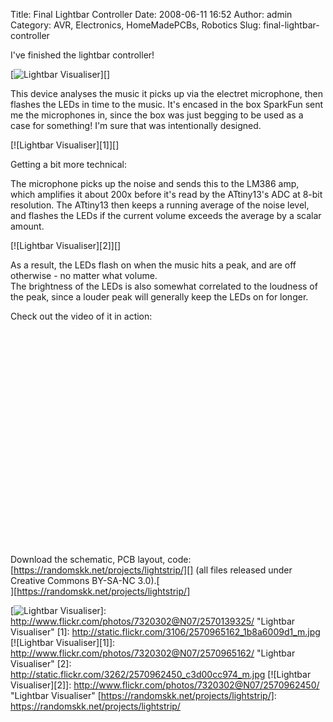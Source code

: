 Title: Final Lightbar Controller
Date: 2008-06-11 16:52
Author: admin
Category: AVR, Electronics, HomeMadePCBs, Robotics
Slug: final-lightbar-controller

I've finished the lightbar controller!

[![Lightbar Visualiser][]][]

This device analyses the music it picks up via the electret microphone,
then flashes the LEDs in time to the music. It's encased in the box
SparkFun sent me the microphones in, since the box was just begging to
be used as a case for something! I'm sure that was intentionally
designed.

[![Lightbar Visualiser][1]][]

Getting a bit more technical:

The microphone picks up the noise and sends this to the LM386 amp, which
amplifies it about 200x before it's read by the ATtiny13's ADC at 8-bit
resolution. The ATtiny13 then keeps a running average of the noise
level, and flashes the LEDs if the current volume exceeds the average by
a scalar amount.

[![Lightbar Visualiser][2]][]

As a result, the LEDs flash on when the music hits a peak, and are off
otherwise - no matter what volume.  
The brightness of the LEDs is also somewhat correlated to the loudness
of the peak, since a louder peak will generally keep the LEDs on for
longer.

Check out the video of it in action:

<object classid="clsid:d27cdb6e-ae6d-11cf-96b8-444553540000" width="425" height="344" codebase="http://download.macromedia.com/pub/shockwave/cabs/flash/swflash.cab#version=6,0,40,0"><param name="src" value="http://www.youtube.com/v/6ihIaNN9UBY&amp;hl=en"></param><embed type="application/x-shockwave-flash" width="425" height="344" src="http://www.youtube.com/v/6ihIaNN9UBY&amp;hl=en"></embed></object>

Download the schematic, PCB layout, code:  
[https://randomskk.net/projects/lightstrip/][] (all files released
under Creative Commons BY-SA-NC 3.0).[  
][https://randomskk.net/projects/lightstrip/]

  [Lightbar Visualiser]: http://static.flickr.com/3041/2570139325_288bd6e6ef_m.jpg
  [![Lightbar Visualiser][]]: http://www.flickr.com/photos/7320302@N07/2570139325/
    "Lightbar Visualiser"
  [1]: http://static.flickr.com/3106/2570965162_1b8a6009d1_m.jpg
  [![Lightbar Visualiser][1]]: http://www.flickr.com/photos/7320302@N07/2570965162/
    "Lightbar Visualiser"
  [2]: http://static.flickr.com/3262/2570962450_c3d00cc974_m.jpg
  [![Lightbar Visualiser][2]]: http://www.flickr.com/photos/7320302@N07/2570962450/
    "Lightbar Visualiser"
  [https://randomskk.net/projects/lightstrip/]: https://randomskk.net/projects/lightstrip/
